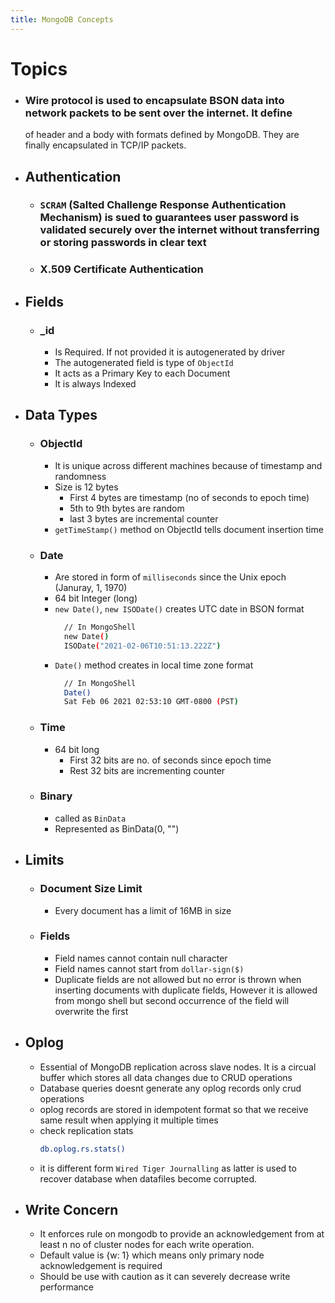 ```yaml
---
title: MongoDB Concepts
---
```


# Topics
- ### Wire protocol is used to encapsulate BSON data into network packets to be sent over the internet. It define
  of header and a body with formats defined by MongoDB. They are finally encapsulated in TCP/IP packets.
- ## Authentication
	- ### `SCRAM` (Salted Challenge Response Authentication Mechanism) is sued to guarantees user password is validated securely over the internet without transferring or storing passwords in clear text  
	- ### X.509 Certificate Authentication
- ## Fields
    - ### _id
		- Is Required. If not provided it is autogenerated by driver
		- The autogenerated field is type of `ObjectId`
		- It acts as a Primary Key to each Document
		- It is always Indexed
- ## Data Types
	- ### ObjectId
		- It is unique across different machines because of timestamp and randomness  
		- Size is 12 bytes
			- First 4 bytes are timestamp (no of seconds to epoch time)
			- 5th to 9th bytes are random
			- last 3 bytes are incremental counter
		- `getTimeStamp()` method on ObjectId tells document insertion time
	- ### Date 
		- Are stored in form of `milliseconds` since the Unix epoch (Januray, 1, 1970)
		- 64 bit Integer (long)
		- `new Date()`, `new ISODate()` creates UTC date in BSON format
		  ```bash
		    // In MongoShell
            new Date()
		    ISODate("2021-02-06T10:51:13.222Z")
		  ```
		- `Date()` method creates in local time zone format
		  ```bash
		    // In MongoShell
            Date()
		    Sat Feb 06 2021 02:53:10 GMT-0800 (PST)
		  ```
    - ### Time
		- 64 bit long
			- First 32 bits are no. of seconds since epoch time
			- Rest 32 bits are incrementing counter
	- ### Binary
		- called as `BinData`
		- Represented as BinData(0, "<base64 encoded value>")
- ## Limits
	- ### Document Size Limit
		- Every document has a limit of 16MB in size
	- ### Fields
		- Field names cannot contain null character
		- Field names cannot start from `dollar-sign($)`
		- Duplicate fields are not allowed but no error is thrown when inserting documents with duplicate fields, However it is allowed from mongo shell but second occurrence of the field will overwrite the first
- ## Oplog
	- Essential of MongoDB replication across slave nodes. It is a circual buffer which stores all data changes due to CRUD operations
	- Database queries doesnt generate any oplog records only crud operations
	- oplog records are stored in idempotent format so that we receive same result when applying it multiple times
	- check replication stats
		```bash
        db.oplog.rs.stats()
		```
	- it is different form `Wired Tiger Journalling` as latter is used to recover database when datafiles become corrupted.
	
- ## Write Concern
	- It enforces rule on mongodb to provide an acknowledgement from at least n no of cluster nodes for each write operation.
	- Default value is {w: 1} which means only primary node acknowledgement is required
	- Should be use with caution as it can severely decrease write performance
	
